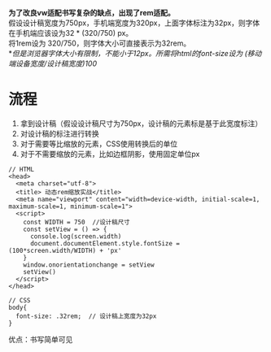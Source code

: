 **为了改良vw适配书写复杂的缺点，出现了rem适配。**<br>
假设设计稿宽度为750px，手机端宽度为320px，上面字体标注为32px，则字体在手机端应该设为32 * (320/750) px。<br>
将1rem设为 320/750，则字体大小可直接表示为32rem。<br>
**但是浏览器字体大小有限制，不能小于12px。所需将html的font-size设为 (移动端设备宽度/设计稿宽度)*100**
# 流程
1. 拿到设计稿（假设设计稿尺寸为750px，设计稿的元素标是基于此宽度标注）
2. 对设计稿的标注进行转换
3. 对于需要等比缩放的元素，CSS使用转换后的单位
4. 对于不需要缩放的元素，比如边框阴影，使用固定单位px
```
// HTML
<head>
  <meta charset="utf-8">
  <title> 动态rem缩放实战</title>
  <meta name="viewport" content="width=device-width, initial-scale=1, maximum-scale=1, minimum-scale=1">
  <script>
    const WIDTH = 750  //设计稿尺寸
    const setView = () => {
      console.log(screen.width)
      document.documentElement.style.fontSize = (100*screen.width/WIDTH) + 'px'
    }
    window.onorientationchange = setView
    setView()
  </script>
</head>

// CSS
body{
  font-size: .32rem;  // 设计稿上宽度为32px
}
```
优点：书写简单可见

